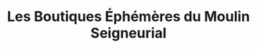 ---
title: "Les Boutiques Éphémères du Moulin Seigneurial"
url: /velaux/les-boutiques-ephemeres-du-moulin-seigneurial/
shop: cadeau
---